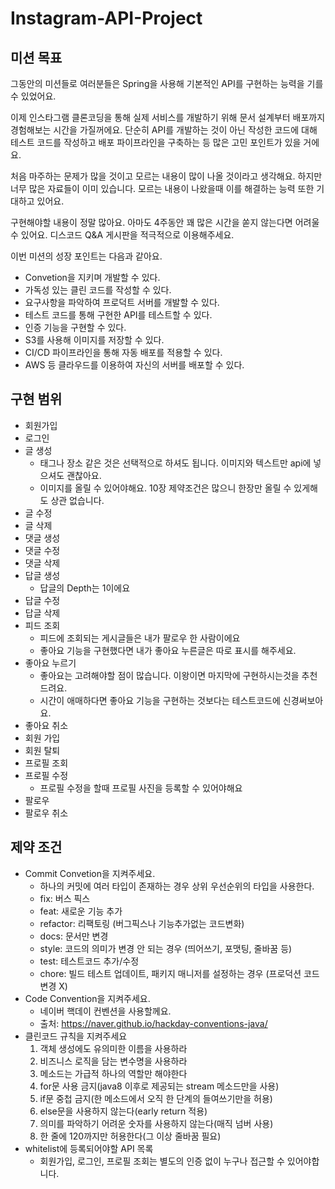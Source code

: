# Instagram-API-Project

## 미션 목표

그동안의 미션들로 여러분들은 Spring을 사용해 기본적인 API를 구현하는 능력을 기를 수 있었어요.

이제 인스타그램 클론코딩을 통해 실제 서비스를 개발하기 위해 문서 설계부터 배포까지 경험해보는 시간을 가질꺼에요. 단순히 API를 개발하는 것이 아닌 작성한 코드에 대해 테스트 코드를 작성하고 배포 파이프라인을 구축하는 등 많은 고민 포인트가 있을 거에요.

처음 마주하는 문제가 많을 것이고 모르는 내용이 많이 나올 것이라고 생각해요. 하지만 너무 많은 자료들이 이미 있습니다. 모르는 내용이 나왔을때 이를 해결하는 능력 또한 기대하고 있어요.

구현해야할 내용이 정말 많아요. 아마도 4주동안 꽤 많은 시간을 쏟지 않는다면 어려울 수 있어요. 디스코드 Q&A 게시판을 적극적으로 이용해주세요.

이번 미션의 성장 포인트는 다음과 같아요.

- Convetion을 지키며 개발할 수 있다.
- 가독성 있는 클린 코드를 작성할 수 있다.
- 요구사항을 파악하여 프로덕트 서버를 개발할 수 있다.
- 테스트 코드를 통해 구현한 API를 테스트할 수 있다.
- 인증 기능을 구현할 수 있다.
- S3를 사용해 이미지를 저장할 수 있다.
- CI/CD 파이프라인을 통해 자동 배포를 적용할 수 있다.
- AWS 등 클라우드를 이용하여 자신의 서버를 배포할 수 있다.

## 구현 범위

- 회원가입
- 로그인
- 글 생성
    - 태그나 장소 같은 것은 선택적으로 하셔도 됩니다. 이미지와 텍스트만 api에 넣으셔도 괜찮아요.
    - 이미지를 올릴 수 있어야해요. 10장 제약조건은 많으니 한장만 올릴 수 있게해도 상관 없습니다.
- 글 수정
- 글 삭제
- 댓글 생성
- 댓글 수정
- 댓글 삭제
- 답글 생성
    - 답글의 Depth는 1이에요
- 답글 수정
- 답글 삭제
- 피드 조회
    - 피드에 조회되는 게시글들은 내가 팔로우 한 사람이에요
    - 좋아요 기능을 구현했다면 내가 좋아요 누른글은 따로 표시를 해주세요.
- 좋아요 누르기
    - 좋아요는 고려해야할 점이 많습니다. 이왕이면 마지막에 구현하시는것을 추천드려요.
    - 시간이 애매하다면 좋아요 기능을 구현하는 것보다는 테스트코드에 신경써보아요.
- 좋아요 취소
- 회원 가입
- 회원 탈퇴
- 프로필 조회
- 프로필 수정
    - 프로필 수정을 할때 프로필 사진을 등록할 수 있어야해요
- 팔로우
- 팔로우 취소

## 제약 조건

- Commit Convetion을 지켜주세요.
    - 하나의 커밋에 여러 타입이 존재하는 경우 상위 우선순위의 타입을 사용한다.
    - fix: 버스 픽스
    - feat: 새로운 기능 추가
    - refactor: 리팩토링 (버그픽스나 기능추가없는 코드변화)
    - docs: 문서만 변경
    - style: 코드의 의미가 변경 안 되는 경우 (띄어쓰기, 포맷팅, 줄바꿈 등)
    - test: 테스트코드 추가/수정
    - chore: 빌드 테스트 업데이트, 패키지 매니저를 설정하는 경우 (프로덕션 코드 변경 X)
- Code Convention을 지켜주세요.
    - 네이버 핵데이 컨벤션을 사용할께요.
    - 출처: https://naver.github.io/hackday-conventions-java/
- 클린코드 규칙을 지켜주세요
    1. 객체 생성에도 유의미한 이름을 사용하라
    2. 비즈니스 로직을 담는 변수명을 사용하라
    3. 메소드는 가급적 하나의 역할만 해야한다
    4. for문 사용 금지(java8 이후로 제공되는 stream 메소드만을 사용)
    5. if문 중첩 금지(한 메소드에서 오직 한 단계의 들여쓰기만을 허용)
    6. else문을 사용하지 않는다(early return 적용)
    7. 의미를 파악하기 어려운 숫자를 사용하지 않는다(매직 넘버 사용)
    8. 한 줄에 120까지만 허용한다(그 이상 줄바꿈 필요)
- whitelist에 등록되어야할 API 목록
    - 회원가입, 로그인, 프로필 조회는 별도의 인증 없이 누구나 접근할 수 있어야합니다.
